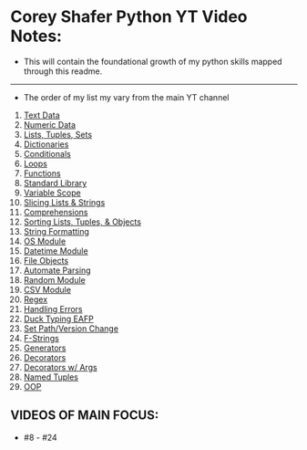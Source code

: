 # Corey Shafer Python YT Video Notes:
* This will contain the foundational growth of my python skills mapped through this readme.
***   
- The order of my list my vary from the main YT channel
1. [Text Data]()   
2. [Numeric Data]()   
3. [Lists, Tuples, Sets]()   
4. [Dictionaries]()   
5. [Conditionals]()   
6. [Loops]()   
7. [Functions]()   
8. [Standard Library]()   
9. [Variable Scope]()   
10. [Slicing Lists & Strings]()   
11. [Comprehensions]()   
12. [Sorting Lists, Tuples, & Objects]()   
13. [String Formatting]()   
14. [OS Module]()   
15. [Datetime Module]()   
16. [File Objects]()   
17. [Automate Parsing]()   
18. [Random Module]()   
19. [CSV Module]()   
20. [Regex]()   
21. [Handling Errors]()   
22. [Duck Typing EAFP]()   
23. [Set Path/Version Change]()   
24. [F-Strings]()   
25. [Generators]()   
26. [Decorators]()   
27. [Decorators w/ Args]()   
28. [Named Tuples]()   
29. [OOP](./OOP/index.md)
## VIDEOS OF MAIN FOCUS:
* #8 - #24
